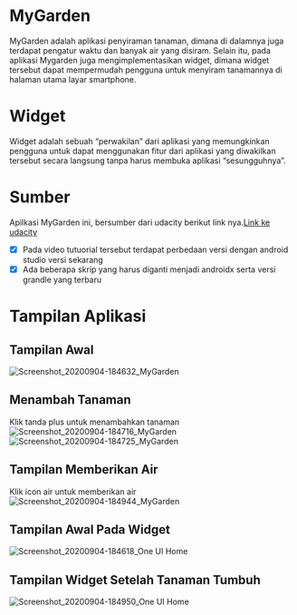 # MyGarden
MyGarden adalah aplikasi penyiraman tanaman, dimana di dalamnya juga terdapat pengatur waktu dan banyak air yang disiram. Selain itu, pada aplikasi Mygarden juga mengimplementasikan 
widget, dimana widget tersebut dapat mempermudah pengguna untuk menyiram tanamannya di halaman utama layar smartphone.
# Widget 
Widget adalah sebuah “perwakilan” dari aplikasi yang memungkinkan pengguna untuk dapat menggunakan fitur dari aplikasi yang diwakilkan tersebut secara langsung tanpa harus membuka aplikasi “sesungguhnya”. 
# Sumber
Apilkasi MyGarden ini, bersumber dari udacity berikut link nya.[Link ke udacity](https://classroom.udacity.com/courses/ud855/lessons/f133dd92-8e3c-40b9-9d9d-545498638459/concepts/98627458-72ac-45a0-94ff-bca60428ccfc)
- [x] Pada video tutuorial tersebut terdapat perbedaan versi dengan android studio versi sekarang
- [x] Ada beberapa skrip yang harus diganti menjadi androidx serta versi grandle yang terbaru
# Tampilan Aplikasi
## Tampilan Awal
![Screenshot_20200904-184632_MyGarden](https://user-images.githubusercontent.com/60589670/92239546-6bb27380-eee5-11ea-8a81-9c4456de6e09.jpg)
## Menambah Tanaman
Klik tanda plus untuk menambahkan tanaman
![Screenshot_20200904-184716_MyGarden](https://user-images.githubusercontent.com/60589670/92239912-f4311400-eee5-11ea-9cca-d07cccde77f0.jpg)
![Screenshot_20200904-184725_MyGarden](https://user-images.githubusercontent.com/60589670/92239922-f72c0480-eee5-11ea-922c-f54085f44a5e.jpg)
## Tampilan Memberikan Air
Klik icon air untuk memberikan air
![Screenshot_20200904-184944_MyGarden](https://user-images.githubusercontent.com/60589670/92240139-52f68d80-eee6-11ea-80fc-9542b9a4de27.jpg)
## Tampilan Awal Pada Widget
![Screenshot_20200904-184618_One UI Home](https://user-images.githubusercontent.com/60589670/92240501-ee87fe00-eee6-11ea-885b-3e7cc1288bf0.jpg)
## Tampilan Widget Setelah Tanaman Tumbuh
![Screenshot_20200904-184950_One UI Home](https://user-images.githubusercontent.com/60589670/92240650-22fbba00-eee7-11ea-99b3-647043705e84.jpg)
